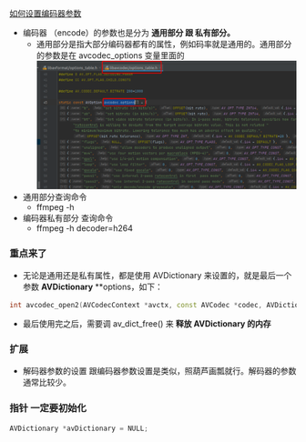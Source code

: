 [如何设置编码器参数](https://ffmpeg.xianwaizhiyin.net/api-ffmpeg/encode_args.html)

* 编码器 （encode）的参数也是分为 **通用部分 跟 私有部分。**
    * 通用部分是指大部分编码器都有的属性，例如码率就是通用的。通用部分的参数是在 avcodec_options 变量里面的
      ![编码器通用参数](doc/编码器_通用参数.png)
* 通用部分查询命令
    * ffmpeg -h
* 编码器私有部分 查询命令
    * ffmpeg -h decoder=h264

### 重点来了

* 无论是通用还是私有属性，都是使用 AVDictionary 来设置的，就是最后一个参数 **AVDictionary** **options，如下：

```c++
int avcodec_open2(AVCodecContext *avctx, const AVCodec *codec, AVDictionary **options);

```

* 最后使用完之后，需要调 av_dict_free() 来 **释放 AVDictionary 的内存**

### 扩展

* 解码器参数的设置 跟编码器参数设置是类似，照葫芦画瓢就行。解码器的参数通常比较少。

### 指针 一定要初始化

```c++
AVDictionary *avDictionary = NULL;
```
